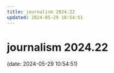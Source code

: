 ```yaml
---
title: journalism 2024.22
updated: 2024-05-29 10:54:51
---
```


# journalism 2024.22

(date: 2024-05-29 10:54:51)

